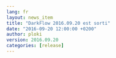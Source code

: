 ```yaml
---
lang: fr
layout: news_item
title: "DarkFlow 2016.09.20 est sorti"
date: "2016-09-20 12:00:00 +0200"
author: ploki
version: 2016.09.20
categories: [release]
---
```

